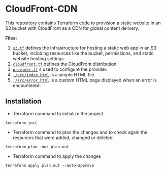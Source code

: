 # CloudFront-CDN
This repository contains Terraform code to provision a static website in an S3 bucket with CloudFront as a CDN for global content delivery.

**Files:**
1. [`s3.tf`](https://github.com/Sebastianutcn/host-static-website-s3/blob/main/main.tf) defines the infrastructure for hosting a static web app in an S3 bucket, including resources like the bucket, permissions, and static website hosting settings.
2. [`cloudfront.tf`](https://github.com/Sebastianutcn/host-static-website-s3/blob/main/main.tf) defines the CloudFront distribution.
3. [`provider.tf`](https://github.com/Sebastianutcn/host-static-website-s3/blob/main/main.tf) s used to configure the provider..
4. [`./src/index.html`](https://github.com/Sebastianutcn/host-static-website-s3/blob/main/src/index.html) is a simple HTML file.
5. [`./src/error.html`](https://github.com/Sebastianutcn/host-static-website-s3/blob/main/src/index.html) is a custom HTML page displayed when an error is encountered.

## Installation
- Terraform command to initialize the project
```
terraform init
```
* Terraform command to plan the changes and to check again the resources that were added, changed or deleted
```
terraform plan -out plan.out
```
- Terraform command to apply the changes
```
terraform apply plan.out --auto-approve
```

